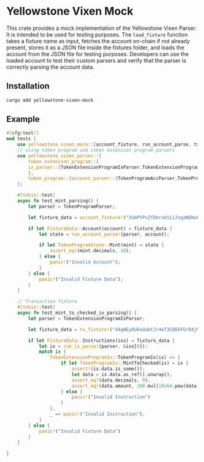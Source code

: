 # Yellowstone Vixen Mock

This crate provides a mock implementation of the Yellowstone Vixen Parser. It is intended to be used for testing purposes. The `load_fixture` function takes a fixture name as input, fetches the account on-chain if not already present, stores it as a JSON file inside the fixtures folder, and loads the account from the JSON file for testing purposes. Developers can use the loaded account to test their custom parsers and verify that the parser is correctly parsing the account data.

## Installation

```bash
cargo add yellowstone-vixen-mock
```

## Example

```rust
#[cfg(test)]
mod tests {
    use yellowstone_vixen_mock::{account_fixture, run_account_parse, tx_fixture, run_ix_parse, FixtureData};
    // using token program and token extension program parsers
    use yellowstone_vixen_parser::{
        token_extension_program::{
        ix_parser::{TokenExtensionProgramIxParser,TokenExtensionProgramIx}
        },
        token_program::{account_parser::{TokenProgramAccParser,TokenProgramState}, ix_parser::{TokenProgramIxParser,TokenProgramIx}},
    };

    #[tokio::test]
    async fn test_mint_parsing() {
        let parser = TokenProgramParser;

        let fixture_data = account_fixture!("3SmPYPvZfEmroktLiJsgaNENuPEud3Z52zSfLQ1zJdkK");

        if let FixtureData::Account(account) = fixture_data {
            let state = run_account_parse!(parser, account);

            if let TokenProgramState::Mint(mint) = state {
                assert_eq!(mint.decimals, 10);
            } else {
                panic!("Invalid Account");
            }
        } else {
            panic!("Invalid Fixture Data");
        }
    }

    // Transaction fixture
    #[tokio::test]
    async fn test_mint_to_checked_ix_parsing() {
        let parser = TokenExtensionProgramIxParser;

        let fixture_data = tx_fixture!("44gWEyKUkeUabtJr4eT3CQEkFGrD4jMdwUV6Ew5MR5K3RGizs9iwbkb5Q4T3gnAaSgHxn3ERQ8g5YTXuLP1FrWnt");

        if let FixtureData::Instructions(ixs) = fixture_data {
            let ix = run_ix_parse!(parser, &ixs[0]);
            match ix {
                TokenExtensionProgramIx::TokenProgramIx(ix) => {
                    if let TokenProgramIx::MintToChecked(ix) = ix {
                        assert!(ix.data.is_some());
                        let data = ix.data.as_ref().unwrap();
                        assert_eq!(data.decimals, 9);
                        assert_eq!(data.amount, 100.mul(10u64.pow(data.decimals as u32)));
                    } else {
                        panic!("Invalid Instruction")
                    }
                },
                _ => panic!("Invalid Instruction"),
            }
        } else {
            panic!("Invalid Fixture Data")
        }
    }

}
```

